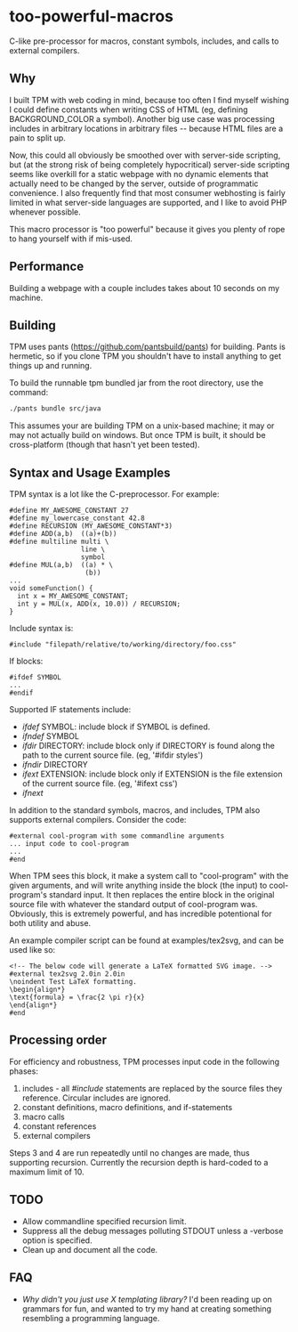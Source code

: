 # too-powerful-macros
C-like pre-processor for macros, constant symbols, includes, and calls to external compilers.

## Why
I built TPM with web coding in mind, because too often I find myself wishing I could define constants when writing CSS of HTML (eg, defining BACKGROUND_COLOR a symbol). Another big use case was processing includes in arbitrary locations in arbitrary files -- because HTML files are a pain to split up.

Now, this could all obviously be smoothed over with server-side scripting, but (at the strong risk of being completely hypocritical) server-side scripting seems like overkill for a static webpage with no dynamic elements that actually need to be changed by the server, outside of programmatic convenience. I also frequently find that most consumer webhosting is fairly limited in what server-side languages are supported, and I like to avoid PHP whenever possible.

This macro processor is "too powerful" because it gives you plenty of rope to hang yourself with if mis-used.

## Performance
Building a webpage with a couple includes takes about 10 seconds on my machine.

## Building
TPM uses pants (https://github.com/pantsbuild/pants) for building. Pants is hermetic, so if you clone TPM you shouldn't have to install anything to get things up and running. 

To build the runnable tpm bundled jar from the root directory, use the command:
```bash
./pants bundle src/java
```

This assumes your are building TPM on a unix-based machine; it may or may not actually build on windows. But once TPM is built, it should be cross-platform (though that hasn't yet been tested).


## Syntax and Usage Examples
TPM syntax is a lot like the C-preprocessor. For example:
```
#define MY_AWESOME_CONSTANT 27
#define my_lowercase_constant 42.8
#define RECURSION (MY_AWESOME_CONSTANT*3)
#define ADD(a,b)  ((a)+(b))
#define multiline multi \
                  line \
                  symbol
#define MUL(a,b)  ((a) * \
                   (b))
...
void someFunction() {
  int x = MY_AWESOME_CONSTANT;
  int y = MUL(x, ADD(x, 10.0)) / RECURSION;
}
```

Include syntax is:
```
#include "filepath/relative/to/working/directory/foo.css"
```

If blocks:
```
#ifdef SYMBOL
... 
#endif
```
Supported IF statements include:
- *ifdef* SYMBOL: include block if SYMBOL is defined.
- *ifndef* SYMBOL 
- *ifdir* DIRECTORY: include block only if DIRECTORY is found along the path to the current source file. (eg, '#ifdir styles')
- *ifndir* DIRECTORY
- *ifext* EXTENSION: include block only if EXTENSION is the file extension of the current source file. (eg, '#ifext css')
- *ifnext*


In addition to the standard symbols, macros, and includes, TPM also supports external compilers. Consider the code:
```
#external cool-program with some commandline arguments
... input code to cool-program 
...
#end
```
When TPM sees this block, it make a system call to "cool-program" with the given arguments, and will write anything inside the block (the input) to cool-program's standard input. It then replaces the entire block in the original source file with whatever the standard output of cool-program was. Obviously, this is extremely powerful, and has incredible potentional for both utility and abuse.

An example compiler script can be found at examples/tex2svg, and can be used like so:
```
<!-- The below code will generate a LaTeX formatted SVG image. -->
#external tex2svg 2.0in 2.0in
\noindent Test LaTeX formatting.
\begin{align*}
\text{formula} = \frac{2 \pi r}{x}
\end{align*}
#end
```

## Processing order
For efficiency and robustness, TPM processes input code in the following phases:
1. includes - all *#include* statements are replaced by the source files they reference. Circular includes are ignored.
2. constant definitions, macro definitions, and if-statements
3. macro calls
4. constant references
5. external compilers

Steps 3 and 4 are run repeatedly until no changes are made, thus supporting recursion. Currently the recursion depth is hard-coded to a maximum limit of 10.

## TODO
- Allow commandline specified recursion limit.
- Suppress all the debug messages polluting STDOUT unless a -verbose option is specified.
- Clean up and document all the code.

## FAQ
- *Why didn't you just use X templating library?* I'd been reading up on grammars for fun, and wanted to try my hand at creating something resembling a programming language.
